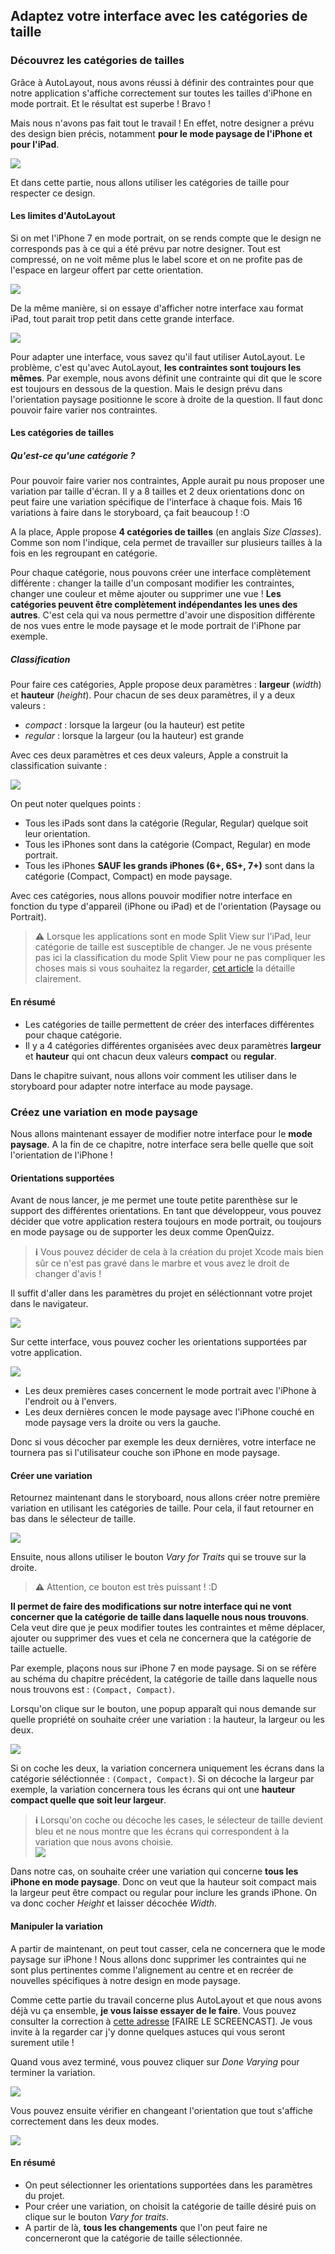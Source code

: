## Adaptez votre interface avec les catégories de taille

### Découvrez les catégories de tailles
Grâce à AutoLayout, nous avons réussi à définir des contraintes pour que notre application s'affiche correctement sur toutes les tailles d'iPhone en mode portrait. Et le résultat est superbe ! Bravo !

Mais nous n'avons pas fait tout le travail ! En effet, notre designer a prévu des design bien précis, notamment **pour le mode paysage de l'iPhone et pour l'iPad**.

![](Images/P3/P3C1_1.png)

Et dans cette partie, nous allons utiliser les catégories de taille pour respecter ce design.

#### Les limites d'AutoLayout
Si on met l'iPhone 7 en mode portrait, on se rends compte que le design ne corresponds pas à ce qui a été prévu par notre designer. Tout est compressé, on ne voit même plus le label score et on ne profite pas de l'espace en largeur offert par cette orientation.

![](Images/P3/P3C1_2.png)

De la même manière, si on essaye d'afficher notre interface xau format iPad, tout parait trop petit dans cette grande interface.

![](Images/P3/P3C1_3.png)

Pour adapter une interface, vous savez qu'il faut utiliser AutoLayout. Le problème, c'est qu'avec AutoLayout, **les contraintes sont toujours les mêmes**. Par exemple, nous avons définit une contrainte qui dit que le score est toujours en dessous de la question. Mais le design prévu dans l'orientation paysage positionne le score à droite de la question. Il faut donc pouvoir faire varier nos contraintes.

#### Les catégories de tailles

##### Qu'est-ce qu'une catégorie ?
Pour pouvoir faire varier nos contraintes, Apple aurait pu nous proposer une variation par taille d'écran. Il y a 8 tailles et 2 deux orientations donc on peut faire une variation spécifique de l'interface à chaque fois. Mais 16 variations à faire dans le storyboard, ça fait beaucoup ! :O

A la place, Apple propose **4 catégories de tailles** (en anglais *Size Classes*). Comme son nom l'indique, cela permet de travailler sur plusieurs tailles à la fois en les regroupant en catégorie.

Pour chaque catégorie, nous pouvons créer une interface complètement différente : changer la taille d'un composant modifier les contraintes, changer une couleur et même ajouter ou supprimer une vue ! **Les catégories peuvent être complètement indépendantes les unes des autres**. C'est cela qui va nous permettre d'avoir une disposition différente de nos vues entre le mode paysage et le mode portrait de l'iPhone par exemple.

##### Classification

Pour faire ces catégories, Apple propose deux paramètres : **largeur** (*width*) et **hauteur** (*height*). Pour chacun de ses deux paramètres, il y a deux valeurs :
- *compact* : lorsque la largeur (ou la hauteur) est petite
- *regular* : lorsque la largeur (ou la hauteur) est grande

Avec ces deux paramètres et ces deux valeurs, Apple a construit la classification suivante :

![](Images/P3/P3C1_4.png)

On peut noter quelques points :
- Tous les iPads sont dans la catégorie (Regular, Regular) quelque soit leur orientation.
- Tous les iPhones sont dans la catégorie (Compact, Regular) en mode portrait.
- Tous les iPhones **SAUF les grands iPhones (6+, 6S+, 7+)** sont dans la catégorie (Compact, Compact) en mode paysage.

Avec ces catégories, nous allons pouvoir modifier notre interface en fonction du type d'appareil (iPhone ou iPad) et de l'orientation (Paysage ou Portrait).

> **:warning:** Lorsque les applications sont en mode Split View sur l'iPad, leur catégorie de taille est susceptible de changer. Je ne vous présente pas ici la classification du mode Split View pour ne pas compliquer les choses mais si vous souhaitez la regarder, [cet article](https://medium.com/@craiggrummitt/size-classes-in-interface-builder-in-xcode-8-74f20a541195) la détaille clairement.

#### En résumé
- Les catégories de taille permettent de créer des interfaces différentes pour chaque catégorie.
- Il y a 4 catégories différentes organisées avec deux paramètres **largeur** et **hauteur** qui ont chacun deux valeurs **compact** ou **regular**.

Dans le chapitre suivant, nous allons voir comment les utiliser dans le storyboard pour adapter notre interface au mode paysage.

### Créez une variation en mode paysage
Nous allons maintenant essayer de modifier notre interface pour le **mode paysage**. A la fin de ce chapitre, notre interface sera belle quelle que soit l'orientation de l'iPhone !

#### Orientations supportées
Avant de nous lancer, je me permet une toute petite parenthèse sur le support des différentes orientations. En tant que développeur, vous pouvez décider que votre application restera toujours en mode portrait, ou toujours en mode paysage ou de supporter les deux comme OpenQuizz.

> **:information_source:** Vous pouvez décider de cela à la création du projet Xcode mais bien sûr ce n'est pas gravé dans le marbre et vous avez le droit de changer d'avis !

Il suffit d'aller dans les paramètres du projet en séléctionnant votre projet dans le navigateur.

![](Images/P3/P3C2_1.png)

Sur cette interface, vous pouvez cocher les orientations supportées par votre application.

![](Images/P3/P3C2_2.png)

- Les deux premières cases concernent le mode portrait avec l'iPhone à l'endroit ou à l'envers.
- Les deux dernières concen le mode paysage avec l'iPhone couché en mode paysage vers la droite ou vers la gauche.

Donc si vous décocher par exemple les deux dernières, votre interface ne tournera pas si l'utilisateur couche son iPhone en mode paysage.

#### Créer une variation

Retournez maintenant dans le storyboard, nous allons créer notre première variation en utilisant les catégories de taille. Pour cela, il faut retourner en bas dans le sélecteur de taille.

![](Images/P3/P3C2_3.png)

Ensuite, nous allons utiliser le bouton *Vary for Traits* qui se trouve sur la droite.

> **:warning:** Attention, ce bouton est très puissant ! :D

**Il permet de faire des modifications sur notre interface qui ne vont concerner que la catégorie de taille dans laquelle nous nous trouvons**. Cela veut dire que je peux modifier toutes les contraintes et même déplacer, ajouter ou supprimer des vues et cela ne concernera que la catégorie de taille actuelle.

Par exemple, plaçons nous sur iPhone 7 en mode paysage. Si on se réfère au schéma du chapitre précédent, la catégorie de taille dans laquelle nous nous trouvons est : `(Compact, Compact)`.

Lorsqu'on clique sur le bouton, une popup apparaît qui nous demande sur quelle propriété on souhaite créer une variation : la hauteur, la largeur ou les deux.

![](Images/P3/P3C2_4.png)

Si on coche les deux, la variation concernera uniquement les écrans dans la catégorie séléctionnée : `(Compact, Compact)`. Si on décoche la largeur par exemple, la variation concernera tous les écrans qui ont une **hauteur compact quelle que soit leur largeur**.

> **:information_source:** Lorsqu'on coche ou décoche les cases, le sélecteur de taille devient bleu et ne nous montre que les écrans qui correspondent à la variation que nous avons choisie.  
![](Images/P3/P3C2_5.gif)

Dans notre cas, on souhaite créer une variation qui concerne **tous les iPhone en mode paysage**. Donc on veut que la hauteur soit compact mais la largeur peut être compact ou regular pour inclure les grands iPhone. On va donc cocher *Height* et laisser décochée *Width*.

#### Manipuler la variation

A partir de maintenant, on peut tout casser, cela ne concernera que le mode paysage sur iPhone ! Nous allons donc supprimer les contraintes qui ne sont plus pertinentes comme l'alignement au centre et en recréer de nouvelles spécifiques à notre design en mode paysage.

Comme cette partie du travail concerne plus AutoLayout et que nous avons déjà vu ça ensemble, **je vous laisse essayer de le faire**. Vous pouvez consulter la correction à [cette adresse]() [FAIRE LE SCREENCAST]. Je vous invite à la regarder car j'y donne quelques astuces qui vous seront surement utile !

Quand vous avez terminé, vous pouvez cliquer sur *Done Varying* pour terminer la variation.

![](Images/P3/P3C2_6.png)

Vous pouvez ensuite vérifier en changeant l'orientation que tout s'affiche correctement dans les deux modes.

![](Images/P3/P3C2_7.gif)

#### En résumé
- On peut sélectionner les orientations supportées dans les paramètres du projet.
- Pour créer une variation, on choisit la catégorie de taille désiré puis on clique sur le bouton *Vary for traits*.
- A partir de là, **tous les changements** que l'on peut faire ne concerneront que la catégorie de taille sélectionnée.
